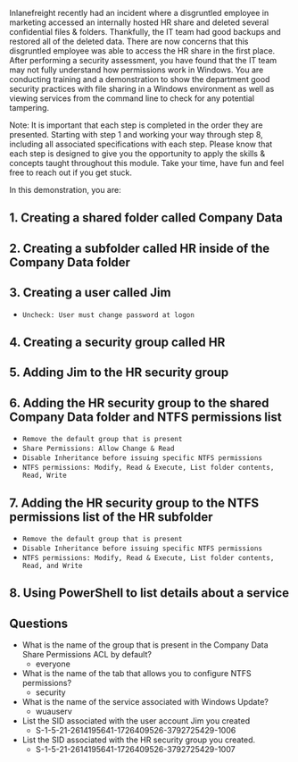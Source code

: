 Inlanefreight recently had an incident where a disgruntled employee in marketing accessed an internally hosted HR share and deleted several confidential files & folders. Thankfully, the IT team had good backups and restored all of the deleted data. There are now concerns that this disgruntled employee was able to access the HR share in the first place. After performing a security assessment, you have found that the IT team may not fully understand how permissions work in Windows. You are conducting training and a demonstration to show the department good security practices with file sharing in a Windows environment as well as viewing services from the command line to check for any potential tampering.

Note: It is important that each step is completed in the order they are presented. Starting with step 1 and working your way through step 8, including all associated specifications with each step. Please know that each step is designed to give you the opportunity to apply the skills & concepts taught throughout this module. Take your time, have fun and feel free to reach out if you get stuck.

In this demonstration, you are:

## 1. Creating a shared folder called Company Data

## 2. Creating a subfolder called HR inside of the Company Data folder

## 3. Creating a user called Jim
- `Uncheck: User must change password at logon`

## 4. Creating a security group called HR

## 5. Adding Jim to the HR security group

## 6. Adding the HR security group to the shared Company Data folder and NTFS permissions list
- `Remove the default group that is present`
- `Share Permissions: Allow Change & Read`
- `Disable Inheritance before issuing specific NTFS permissions`
- `NTFS permissions: Modify, Read & Execute, List folder contents, Read, Write`

## 7. Adding the HR security group to the NTFS permissions list of the HR subfolder
- `Remove the default group that is present`
- `Disable Inheritance before issuing specific NTFS permissions`
- `NTFS permissions: Modify, Read & Execute, List folder contents, Read, and Write`

## 8. Using PowerShell to list details about a service

## Questions
- What is the name of the group that is present in the Company Data Share Permissions ACL by default?
	- everyone
- What is the name of the tab that allows you to configure NTFS permissions?
	- security
- What is the name of the service associated with Windows Update?
	- wuauserv
- List the SID associated with the user account Jim you created
	- S-1-5-21-2614195641-1726409526-3792725429-1006
- List the SID associated with the HR security group you created.
	- S-1-5-21-2614195641-1726409526-3792725429-1007